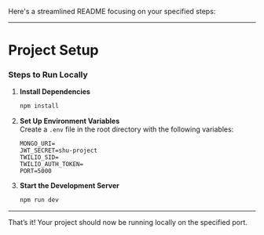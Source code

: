 Here's a streamlined README focusing on your specified steps:

---

# Project Setup

### Steps to Run Locally

1. **Install Dependencies**

   ```bash
   npm install
   ```

2. **Set Up Environment Variables**  
   Create a `.env` file in the root directory with the following variables:

   ```plaintext
   MONGO_URI=
   JWT_SECRET=shu-project
   TWILIO_SID=
   TWILIO_AUTH_TOKEN=
   PORT=5000
   ```

3. **Start the Development Server**
   ```bash
   npm run dev
   ```

---

That’s it! Your project should now be running locally on the specified port.
